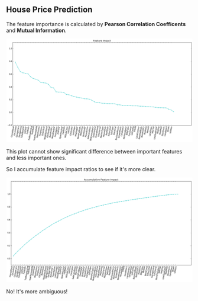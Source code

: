 ## House Price Prediction

The feature importance is calculated by **Pearson Correlation Coefficents** and **Mutual Information**.

![Feature Importance](feature_impact.png)

This plot cannot show significant difference between important features and less important ones. 

So I accumulate feature impact ratios to see if it's more clear.

![Accumulative Feature Impact](accum_feature_impact.png)

No! It's more ambiguous!







